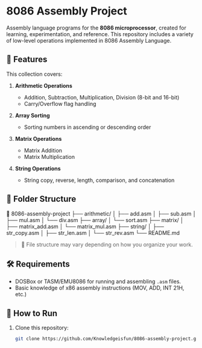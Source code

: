 # 8086 Assembly Project

Assembly language programs for the **8086 microprocessor**, created for learning, experimentation, and reference. This repository includes a variety of low-level operations implemented in 8086 Assembly Language.

## 📌 Features

This collection covers:

1. **Arithmetic Operations**
   - Addition, Subtraction, Multiplication, Division (8-bit and 16-bit)
   - Carry/Overflow flag handling

2. **Array Sorting**
   - Sorting numbers in ascending or descending order

3. **Matrix Operations**
   - Matrix Addition
   - Matrix Multiplication

4. **String Operations**
   - String copy, reverse, length, comparison, and concatenation

## 📂 Folder Structure

📁 8086-assembly-project
├── arithmetic/
│ ├── add.asm
│ ├── sub.asm
│ ├── mul.asm
│ └── div.asm
├── array/
│ └── sort.asm
├── matrix/
│ ├── matrix_add.asm
│ └── matrix_mul.asm
├── string/
│ ├── str_copy.asm
│ ├── str_len.asm
│ └── str_rev.asm
└── README.md


> 📌 File structure may vary depending on how you organize your work.

## 🛠 Requirements

- DOSBox or TASM/EMU8086 for running and assembling `.asm` files.
- Basic knowledge of x86 assembly instructions (MOV, ADD, INT 21H, etc.)

## 🚀 How to Run

1. Clone this repository:
   ```bash
   git clone https://github.com/Knowledgeisfun/8086-assembly-project.git

